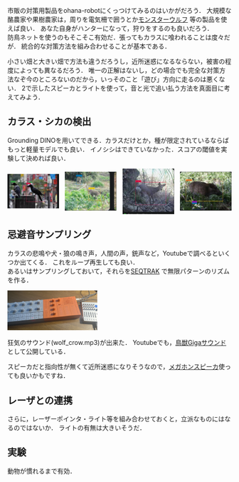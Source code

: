 市販の対策用製品をohana-robotにくっつけてみるのはいかがだろう．
大規模な酪農家や果樹農家は，周りを電気柵で囲うとか[モンスターウルフ](https://www.wolfkamuy.com/) 等の製品を使えば良い．
あなた自身がハンターになって，狩りをするのも良いだろう．  
防鳥ネットを使うのもそこそこ有効だ．張ってもカラスに喰われることは度々だが．
統合的な対策方法を組み合わせることが基本である．

小さい畑と大きい畑で方法も違うだろうし，近所迷惑になるならない，被害の程度によっても異なるだろう．
唯一の正解はないし，どの場合でも完全な対策方法なぞ今のところないのだから，いっそのこと「遊び」方向に走るのは悪くない．
2で示したスピーカとライトを使って，音と光で追い払う方法を真面目に考えてみよう．  


## カラス・シカの検出

Grounding DINOを用いてできる．カラスだけとか，種が限定されているならばもっと軽量モデルでも良い．
イノシシはできていなかった．スコアの閾値を実験して決めれば良い．

<div style="display: flex; justify-content: space-between; align-items: center;">
  <img src="img/crow.png" alt="画像1" style="width: 23%; height: auto; max-height: 200px;">
  <img src="img/monkey.png" alt="画像2" style="width: 23%; height: auto; max-height: 200px;">
  <img src="img/deer.png" alt="画像3" style="width: 23%; height: auto; max-height: 200px;">
  <img src="img/boar.png" alt="画像4" style="width: 23%; height: auto; max-height: 200px;">
</div>


## 忌避音サンプリング

カラスの悲鳴や犬・狼の鳴き声，人間の声，銃声など，Youtubeで調べるといくつか出てくる．
これをループ再生しても良い．  
あるいはサンプリングしておいて，それらを[SEQTRAK](https://jp.yamaha.com/products/music_production/music-production-studios/seqtrak/index.html) 
で無限パターンのリズムを作る．

<img src="img/seqtrak.jpg" alt="seqtrak" style="width: 40%; height: auto; max-height: 200px;">

狂気のサウンド(wolf_crow.mp3)が出来た．
Youtubeでも，[鳥獣Gigaサウンド](https://www.youtube.com/watch?v=A_aw-e6PrAI)として公開している．



スピーカだと指向性が無くて近所迷惑になりそうなので，[メガホンスピーカ](https://www.amazon.co.jp/%E3%83%9D%E3%83%BC%E3%82%BF%E3%83%96%E3%83%AB%E3%83%A1%E3%82%AC%E3%83%9B%E3%83%B3%E3%82%B9%E3%83%94%E3%83%BC%E3%82%AB%E3%83%BC-PA-%E6%8B%A1%E5%A3%B0%E5%99%A8%E3%80%81%E5%A4%A7%E9%9F%B3%E9%87%8F%E5%85%85%E9%9B%BB%E5%BC%8F%E3%82%B5%E3%83%9D%E3%83%BC%E3%83%88-300-%E7%A7%92%E9%8C%B2%E9%9F%B3%E3%83%A1%E3%82%AC%E3%83%9B%E3%83%B3%E3%80%81%E3%82%A2%E3%82%A6%E3%83%88%E3%83%89%E3%82%A2%E3%82%B9%E3%83%9D%E3%83%BC%E3%83%84%E3%80%81%E3%83%81%E3%82%A2%E3%83%AA%E3%83%BC%E3%83%87%E3%82%A3%E3%83%B3%E3%82%B0%E3%83%95%E3%82%A1%E3%83%B3%E3%82%B3%E3%83%BC%E3%83%81%E7%94%A8/dp/B0CHQWZ8S7)使っても良いかもですね．




## レーザとの連携

さらに，レーザーポインタ・ライト等を組み合わせておくと，立派なものにはなるのではないか．
ライトの有無は大きいそうだ．



## 実験

動物が慣れるまで有効．
